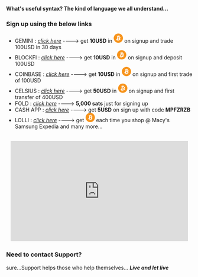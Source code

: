 

**What's useful syntax?  The kind of language we all understand...**

### Sign up using the below links

- GEMINI : _[click here](https://gemini.com/share/qz6d8kfe)_ ----> get **10USD** in <img src="btc_icon.png" alt="btc" width="25" height="25"> on signup and trade 100USD in 30 days
- BLOCKFI : _[click here](https://blockfi.com/?ref=e67ce9d2)_ ----> get **10USD** in <img src="btc_icon.png" alt="btc" width="25" height="25"> on signup and deposit 100USD
- COINBASE : _[click here](https://www.coinbase.com/join/shriva_rx)_ ----> get **10USD** in <img src="btc_icon.png" alt="btc" width="25" height="25"> on signup and first trade of 100USD
- CELSIUS : _[click here](https://celsiusnetwork.app.link/168531fa35)_ ----> get **50USD** in <img src="btc_icon.png" alt="btc" width="25" height="25"> on signup and first transfer of 400USD
- FOLD : _[click here](https://use.foldapp.com/r/TAJHF47W)_ ----> **5,000 sats** just for signing up
- CASH APP : _[click here](https://cash.app)_ ----> get **5USD** on sign up with code **MPFZRZB**
- LOLLI : _[click here](https://lolli.com/share/3zEBDefcZs)_ ----> get <img src="btc_icon.png" alt="btc" width="25" height="25"> each time you shop @ Macy's Samsung Expedia and many more...


<br>
<center><iframe src="https://giphy.com/embed/LT6ZhPagaKp2LdVLfz" width="480" height="270" frameBorder="0" class="giphy-embed" allowFullScreen></iframe></center>



### Need to contact Support?
sure...Support helps those who help themselves...
_**Live and let live**_
